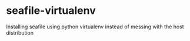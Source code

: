 # seafile-virtualenv
Installing seafile using python virtualenv instead of messing with the host distribution
